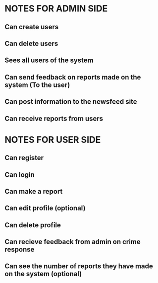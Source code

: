 # NOTES FOR ADMIN SIDE

## Can create users

## Can delete users

## Sees all users of the system

## Can send feedback on reports made on the system (To the user)

## Can post information to the newsfeed site

## Can receive reports from users

###

###

###

# NOTES FOR USER SIDE

## Can register

## Can login

## Can make a report

## Can edit profile (optional)

## Can delete profile

## Can recieve feedback from admin on crime response

## Can see the number of reports they have made on the system (optional)
